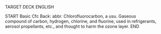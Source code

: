 TARGET DECK
ENGLISH

START
Basic
Cfc
Back: abbr. Chlorofluorocarbon, a usu. Gaseous compound of carbon, hydrogen, chlorine, and fluorine, used in refrigerants, aerosol propellants, etc., and thought to harm the ozone layer.
END
